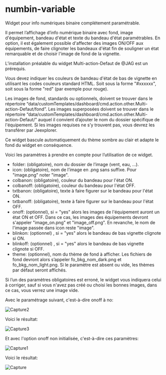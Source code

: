 # numbin-variable
Widget pour info numériques binaire complétement paramétrable.

Il permet l’affichage d’info numérique binaire avec fond, image d'équipement, bandeau d'état et texte du bandeau d'état paramétrables.
En option, il est également possible d'affecter des images ON/OFF aux équipements, de faire clignoter les bandeaux d'état fin de souligner un état remarquable et de choisir l'image de fond de la vignette.

L’installation préalable du widget Multi-action-Defaut de @JAG est un prérequis.

Vous devez indiquer les couleurs de bandeau d'état de bas de vignette en utilisant les codes couleurs standard HTML. Soit sous la forme "#xxxxxx", soit sous la forme "red" (par exemple pour rouge).

Les images de fond, standards ou optionnels, doivent se trouver dans le répertoire “data/customTemplates/dashboard/cmd.action.other.Multi-action-Defaut/fond”. Les images superposées doivent se trouver dans le répertoire “data/customTemplates/dashboard/cmd.action.other.Multi-action-Defaut/” auquel il convient d’ajouter le nom du dossier spécifique de l'équipement. 
Si les images requises ne s’y trouvent pas, vous devrez les transférer par Jeexplorer.

Ce widget bascule automatiquement du thème sombre au clair et adapte le fond du widget en conséquence.

Voici les paramètres à prendre en compte pour l’utilisation de ce widget.

* folder: (obligatoire), nom du dossier de l’image (vent, eau, …).
* icon: (obligatoire), nom de l’image en .png sans suffixe. Pour "image.png" noter "image".
* colbanon: (obligatoire), couleur du bandeau pour l'état ON.
* colbanoff: (obligatoire), couleur du bandeau pour l'état OFF.
* txtbanon: (obligatoire), texte à faire figurer sur le bandeau pour l'état ON.
* txtbanoff: (obligatoire), texte à faire figurer sur le bandeau pour l'état OFF.
* onoff: (optionnel), si = "yes" alors les images de l'équipement auront un état ON et OFF. Dans ce cas, les images des équipements devront s'appeler "image_on.png" et "image_off.png". En revanche, le nom de l'image passée dans icon reste "image".
* blinkon: (optionnel) , si = "yes" alors le bandeau de bas vignette clignote si ON.
* blinkoff: (optionnel) , si = "yes" alors le bandeau de bas vignette clignote si OFF.
* theme: (optionnel), nom du thème de fond à afficher. Les fichiers de fond devront alors s’appeler fo_bkg_nom_dark.png et fo_bkg_nom_light.png. Si le paramètre est absent ou vide, les thèmes par défaut seront affichés.

Si l’un des paramètres obligatoires est erroné, le widget vous indiquera celui à corriger, sauf si vous n'avez pas créé ou choisi les bonnes images, dans ce cas, vous verrez une image vide.

Avec le paramétrage suivant, c'est-à-dire onoff à no:

![Capture2](https://user-images.githubusercontent.com/54777712/70377268-e3318300-1912-11ea-8d54-2fff2c1646a0.PNG)

Voici le résultat:

![Capture3](https://user-images.githubusercontent.com/54777712/70377269-e3ca1980-1912-11ea-941b-fc534bb43ec6.PNG)

Et avec l'option onoff non initialisée, c'est-à-dire ces paramètres:

![Capture1](https://user-images.githubusercontent.com/54777712/70377267-e3318300-1912-11ea-9c16-0c5bff37f20e.PNG)

Voici le résultat:

![Capture](https://user-images.githubusercontent.com/54777712/70377266-e3318300-1912-11ea-82f8-2d4f2404f50d.PNG)
